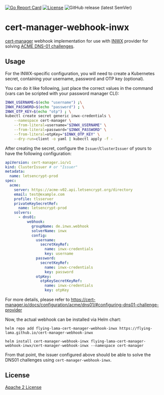 [![Go Report Card](https://goreportcard.com/badge/github.com/flying-lama/cert-manager-webhook-inwx)](https://goreportcard.com/report/github.com/flying-lama/cert-manager-webhook-inwx)
[![License](https://img.shields.io/github/license/flying-lama/cert-manager-webhook-inwx)](https://github.com/flying-lama/cert-manager-webhook-inwx/blob/main/LICENSE)
![GitHub release (latest SemVer)](https://img.shields.io/github/v/release/flying-lama/cert-manager-webhook-inwx)

cert-manager-webhook-inwx
===========================

[cert-manager](https://cert-manager.io) webhook implementation for use
with [INWX](https://www.inwx.de) provider for solving [ACME DNS-01 challenges](https://cert-manager.io/docs/configuration/acme/dns01/).

Usage
-----

For the INWX-specific configuration, you will need to create a Kubernetes
secret, containing your username, password and OTP key (optional).

You can do it like following, just place the correct values in the command (vars can be scripted with your password manager CLI):

```bash
INWX_USERNAME=$(echo "username") ;\
INWX_PASSWORD=$(echo "password") ; \
INWX_OTP_KEY=$(echo "otp") ; \
kubectl create secret generic inwx-credentials \
    --namespace cert-manager \
    --from-literal=username="$INWX_USERNAME" \
    --from-literal=password="$INWX_PASSWORD" \
    --from-literal=otpKey="$INWX_OTP_KEY" \
    --dry-run=client -o yaml | kubectl apply -f -
```

After creating the secret, configure the ``Issuer``/``ClusterIssuer`` of
yours to have the following configuration:
```yml
apiVersion: cert-manager.io/v1
kind: ClusterIssuer # or "Issuer"
metadata:
  name: letsencrypt-prod
spec:
  acme:
    server: https://acme-v02.api.letsencrypt.org/directory
    email: test@example.com
    profile: tlsserver
    privateKeySecretRef:
      name: letsencrypt-prod
    solvers:
      - dns01:
          webhook:
            groupName: de.inwx.webhook
            solverName: inwx
            config:
              username:
                secretKeyRef:
                  name: inwx-credentials
                  key: username
              password:
                secretKeyRef:
                  name: inwx-credentials
                  key: password
              otpKey:
                otpKeySecretKeyRef:
                  name: inwx-credentials
                  key: otpKey
```
For more details, please refer to https://cert-manager.io/docs/configuration/acme/dns01/#configuring-dns01-challenge-provider

Now, the actual webhook can be installed via Helm chart:
```
helm repo add flying-lama-cert-manager-webhook-inwx https://flying-lama.github.io/cert-manager-webhook-inwx

helm install cert-manager-webhook-inwx flying-lama-cert-manager-webhook-inwx/cert-manager-webhook-inwx --namespace cert-manager
```
From that point, the issuer configured above should be able to solve
the DNS01 challenges using ``cert-manager-webhook-inwx``.


License
-------

[Apache 2 License](./LICENSE)


